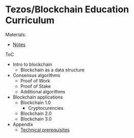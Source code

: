 # Tezos/Blockchain Education Curriculum

Materials:
* [Notes](notes/sources.md)

ToC
* Intro to blockchain
    * Blockchain as a data structure
* Consensus algorithms
    * Proof of Work
    * Proof of Stake
    * Additional algorithms
* Blockchain applications
    * Blockchain 1.0
        * Cryptocurencies
    * Blockchain 2.0
    * Blockchain 3.0
* Appendix
    * [Technical prerequisites](prerequisites.md)


